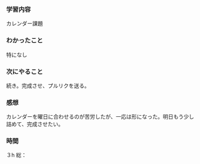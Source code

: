 ### 学習内容
カレンダー課題
### わかったこと
特になし
### 次にやること
続き。完成させ、プルリクを送る。
### 感想
カレンダーを曜日に合わせるのが苦労したが、一応は形になった。明日もう少し詰めて、完成させたい。
### 時間
３h
総：
